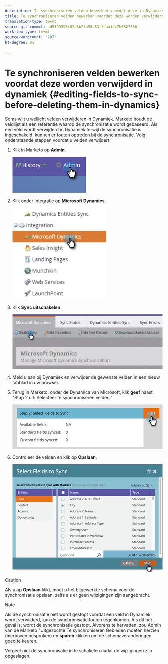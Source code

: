 ```yaml
---
description: Te synchroniseren velden bewerken voordat deze in Dynamics worden verwijderd - Marketo Docs - Productdocumentatie
title: Te synchroniseren velden bewerken voordat deze worden verwijderd in Dynamiek
translation-type: tm+mt
source-git-commit: ed9399396c82a3b2fb93c83ffdaa1dc7b0827306
workflow-type: tm+mt
source-wordcount: '207'
ht-degree: 0%

---
```



# Te synchroniseren velden bewerken voordat deze worden verwijderd in dynamiek {#editing-fields-to-sync-before-deleting-them-in-dynamics}

Soms wilt u wellicht velden verwijderen in Dynamiek. Marketo houdt de veldlijst als een referentie waarop de synchronisatie wordt gebaseerd. Als een veld wordt verwijderd in Dynamiek terwijl de synchronisatie is ingeschakeld, kunnen er fouten optreden bij de synchronisatie. Volg onderstaande stappen voordat u velden verwijdert.

1. Klik in Marketo op **Admin**.

   ![](assets/sync-before-deleting-them-in-dynamics-1.png)

1. Klik onder Integratie op **Microsoft Dynamics**.

   ![](assets/sync-before-deleting-them-in-dynamics-2.png)

1. Klik **Sync uitschakelen**.

   ![](assets/sync-before-deleting-them-in-dynamics-3.png)

1. Meld u aan bij Dynamiek en verwijder de gewenste velden in een nieuw tabblad in uw browser.

1. Terug in Marketo, onder de Dynamica van Microsoft, klik **geef** naast &quot;Stap 2 uit: Selecteer te synchroniseren velden.&quot;

   ![](assets/sync-before-deleting-them-in-dynamics-4.png)

1. Controleer de velden en klik op **Opslaan**.

   ![](assets/sync-before-deleting-them-in-dynamics-5.png)

>[!CAUTION]
>
>Als u op **Opslaan** klikt, moet u het bijgewerkte schema voor de synchronisatie opslaan, zelfs als er geen wijzigingen zijn aangebracht.

>[!NOTE]
>
>Als de synchronisatie niet wordt gestopt voordat een veld in Dynamiek wordt verwijderd, kan de synchronisatie fouten tegenkomen. Als dit het geval is, wordt de synchronisatie gestopt. Alvorens te hervatten, zou Admin van de Marketo &quot;Uitgezochte Te synchroniseren Gebieden moeten herzien (hierboven besproken) en **sparen** klikken om de schemaveranderingen goed te keuren.

Vergeet niet de synchronisatie in te schakelen nadat de wijzigingen zijn opgeslagen.
